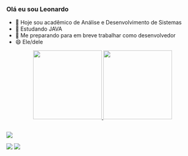 ### Olá eu sou Leonardo



- 🔭 Hoje sou acadêmico de Análise e Desenvolvimento de Sistemas
- 🌱 Estudando JAVA
- 💬 Me preparando para em breve trabalhar como desenvolvedor
- 😄 Ele/dele

<div align="center">
  <a href="https://github.com/Leobarross">
  <img height="180em" src="https://github-readme-stats.vercel.app/api?username=Leobarross&show_icons=true&theme=dark&include_all_commits=true&count_private=true"/>
  <img height="180em" src="https://github-readme-stats.vercel.app/api/top-langs/?username=Leobarross&layout=compact&langs_count=7&theme=dark"/>
</div>
  
##

 <div>

  <a href="https://www.instagram.com/leonardo_barros7/" target="_blank"><img src="https://img.shields.io/badge/-Instagram-%23E4405F?style=for-the-badge&logo=instagram&logoColor=white" target="_blank"></a>

  <a href = "https://mail.google.com/mail/u/0/#inbox"><img src="https://img.shields.io/badge/-Gmail-%23333?style=for-the-badge&logo=gmail&logoColor=white" target="_blank"></a>
  <a href="https://www.linkedin.com/in/leonardo-oliveira-323aa71b1/" target="_blank"><img src="https://img.shields.io/badge/-LinkedIn-%230077B5?style=for-the-badge&logo=linkedin&logoColor=white" target="_blank"></a> 
 </div>
   
  
  



